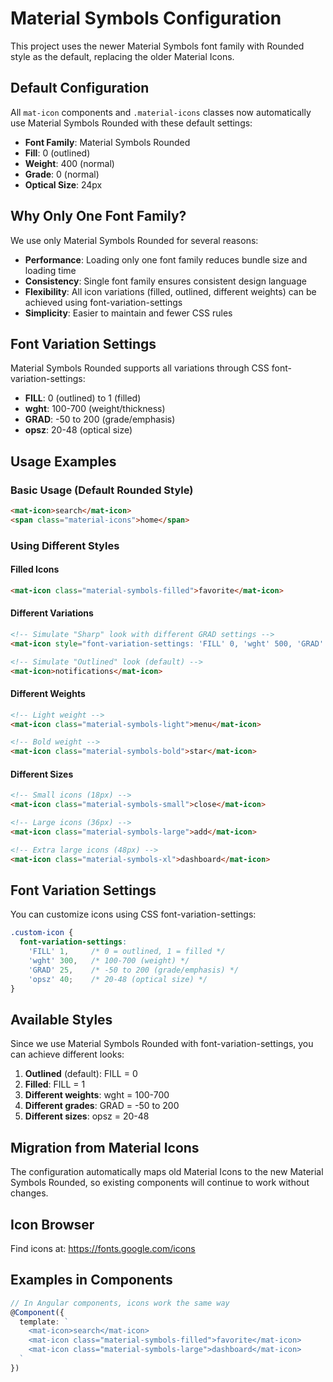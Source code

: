# Material Symbols Configuration

This project uses the newer Material Symbols font family with Rounded style as the default, replacing the older Material Icons.

## Default Configuration

All `mat-icon` components and `.material-icons` classes now automatically use Material Symbols Rounded with these default settings:

- **Font Family**: Material Symbols Rounded
- **Fill**: 0 (outlined)
- **Weight**: 400 (normal)
- **Grade**: 0 (normal)
- **Optical Size**: 24px

## Why Only One Font Family?

We use only Material Symbols Rounded for several reasons:
- **Performance**: Loading only one font family reduces bundle size and loading time
- **Consistency**: Single font family ensures consistent design language
- **Flexibility**: All icon variations (filled, outlined, different weights) can be achieved using font-variation-settings
- **Simplicity**: Easier to maintain and fewer CSS rules

## Font Variation Settings

Material Symbols Rounded supports all variations through CSS font-variation-settings:

- **FILL**: 0 (outlined) to 1 (filled)
- **wght**: 100-700 (weight/thickness)  
- **GRAD**: -50 to 200 (grade/emphasis)
- **opsz**: 20-48 (optical size)

## Usage Examples

### Basic Usage (Default Rounded Style)
```html
<mat-icon>search</mat-icon>
<span class="material-icons">home</span>
```

### Using Different Styles

#### Filled Icons
```html
<mat-icon class="material-symbols-filled">favorite</mat-icon>
```

#### Different Variations
```html
<!-- Simulate "Sharp" look with different GRAD settings -->
<mat-icon style="font-variation-settings: 'FILL' 0, 'wght' 500, 'GRAD' -25, 'opsz' 24;">settings</mat-icon>

<!-- Simulate "Outlined" look (default) -->
<mat-icon>notifications</mat-icon>
```

#### Different Weights
```html
<!-- Light weight -->
<mat-icon class="material-symbols-light">menu</mat-icon>

<!-- Bold weight -->
<mat-icon class="material-symbols-bold">star</mat-icon>
```

#### Different Sizes
```html
<!-- Small icons (18px) -->
<mat-icon class="material-symbols-small">close</mat-icon>

<!-- Large icons (36px) -->
<mat-icon class="material-symbols-large">add</mat-icon>

<!-- Extra large icons (48px) -->
<mat-icon class="material-symbols-xl">dashboard</mat-icon>
```

## Font Variation Settings

You can customize icons using CSS font-variation-settings:

```css
.custom-icon {
  font-variation-settings:
    'FILL' 1,     /* 0 = outlined, 1 = filled */
    'wght' 300,   /* 100-700 (weight) */
    'GRAD' 25,    /* -50 to 200 (grade/emphasis) */
    'opsz' 40;    /* 20-48 (optical size) */
}
```

## Available Styles

Since we use Material Symbols Rounded with font-variation-settings, you can achieve different looks:

1. **Outlined** (default): FILL = 0
2. **Filled**: FILL = 1  
3. **Different weights**: wght = 100-700
4. **Different grades**: GRAD = -50 to 200
5. **Different sizes**: opsz = 20-48

## Migration from Material Icons

The configuration automatically maps old Material Icons to the new Material Symbols Rounded, so existing components will continue to work without changes.

## Icon Browser

Find icons at: https://fonts.google.com/icons

## Examples in Components

```typescript
// In Angular components, icons work the same way
@Component({
  template: `
    <mat-icon>search</mat-icon>
    <mat-icon class="material-symbols-filled">favorite</mat-icon>
    <mat-icon class="material-symbols-large">dashboard</mat-icon>
  `
})
```
